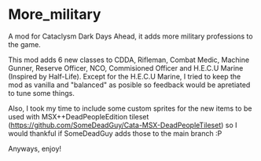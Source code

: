 # More_military
A mod for Cataclysm Dark Days Ahead, it adds more military professions to the game.

This mod adds 6 new classes to CDDA, Rifleman, Combat Medic, Machine Gunner, Reserve Officer, NCO, Commisioned Officer and H.E.C.U Marine (Inspired by Half-Life).
Except for the H.E.C.U Marine, I tried to keep the mod as vanilla and "balanced" as posible so feedback would be apretiated to tune some things.

Also, I took my time to include some custom sprites for the new items to be used with MSX++DeadPeopleEdition tileset (https://github.com/SomeDeadGuy/Cata-MSX-DeadPeopleTileset) so I would thankful if SomeDeadGuy adds those to the main branch :P

Anyways, enjoy!

